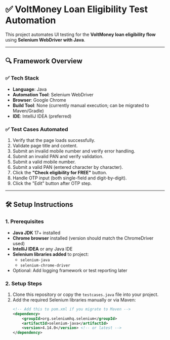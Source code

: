 
# ✅ VoltMoney Loan Eligibility Test Automation

This project automates UI testing for the **VoltMoney loan eligibility flow** using **Selenium WebDriver with Java**.

---

## 🔍 Framework Overview

### ✅ Tech Stack
- **Language**: Java
- **Automation Tool**: Selenium WebDriver
- **Browser**: Google Chrome
- **Build Tool**: None (currently manual execution; can be migrated to Maven/Gradle)
- **IDE**: IntelliJ IDEA (preferred)

### ✅ Test Cases Automated
1. Verify that the page loads successfully.
2. Validate page title and content.
3. Submit an invalid mobile number and verify error handling.
4. Submit an invalid PAN and verify validation.
5. Submit a valid mobile number.
6. Submit a valid PAN (entered character by character).
7. Click the **"Check eligibility for FREE"** button.
8. Handle OTP input (both single-field and digit-by-digit).
9. Click the "Edit" button after OTP step.

---

## 🛠️ Setup Instructions

### 1. Prerequisites
- **Java JDK** 17+ installed
- **Chrome browser** installed (version should match the ChromeDriver used)
- **IntelliJ IDEA** or any Java IDE
- **Selenium libraries added** to project:
  - `selenium-java`
  - `selenium-chrome-driver`
- Optional: Add logging framework or test reporting later

### 2. Setup Steps

1. Clone this repository or copy the `testcases.java` file into your project.
2. Add the required Selenium libraries manually or via Maven:
   ```xml
   <!-- Add this to pom.xml if you migrate to Maven -->
   <dependency>
       <groupId>org.seleniumhq.selenium</groupId>
       <artifactId>selenium-java</artifactId>
       <version>4.14.0</version> <!-- or latest -->
   </dependency>
